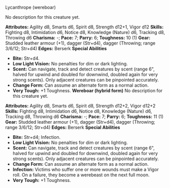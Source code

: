 Lycanthrope (wereboar)

No description for this creature yet.

**Attributes:** Agility d8, Smarts d6, Spirit d8, Strength d12+1, Vigor
d12
**Skills:** Fighting d8, Intimidation d6, Notice d8, Knowledge (Nature)
d6, Tracking d8, Throwing d6
**Charisma:** -; **Pace:** 7; **Parry:** 6; **Toughness:** 10 (1)
**Gear:** Studded leather armour (+1), dagger (Str+d4), dagger
(Throwing; range 3/6/12; Str+d4)
**Edges:** Berserk
**Special Abilities**
- **Bite:** Str+d4.
- **Low Light Vision:** No penalties for dim or dark lighting.
- **Scent:** Can navigate, track and detect creatures by scent (range
6", halved for upwind and doubled for downwind, doubled again for very
strong scents). Only adjacent creatures can be pinpointed accurately.
- **Change Form:** Can assume an alternate form as a normal action.
- **Very Tough:** +1 Toughness.
**Wereboar (hybrid form)**
No description for this creature yet.

**Attributes:** Agility d8, Smarts d6, Spirit d8, Strength d12+2, Vigor
d12+2
**Skills:** Fighting d8, Intimidation d6, Notice d8, Knowledge (Nature)
d6, Tracking d8, Throwing d6
**Charisma:** -; **Pace:** 7; **Parry:** 6; **Toughness:** 11 (1)
**Gear:** Studded leather armour (+1), dagger (Str+d4), dagger
(Throwing; range 3/6/12; Str+d4)
**Edges:** Berserk
**Special Abilities**
- **Bite:** Str+d4; Infection.
- **Low Light Vision:** No penalties for dim or dark lighting.
- **Scent:** Can navigate, track and detect creatures by scent (range
6", halved for upwind and doubled for downwind, doubled again for very
strong scents). Only adjacent creatures can be pinpointed accurately.
- **Change Form:** Can assume an alternate form as a normal action.
- **Infection:** Victims who suffer one or more wounds must make a Vigor
roll. On a failure, they become a werebeast on the next full moon.
- **Very Tough:** +1 Toughness.

